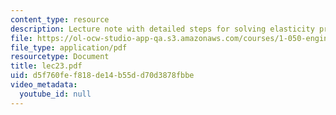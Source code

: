 ```yaml
---
content_type: resource
description: Lecture note with detailed steps for solving elasticity problems.
file: https://ol-ocw-studio-app-qa.s3.amazonaws.com/courses/1-050-engineering-mechanics-i-fall-2007/d5f760fef818de14b55dd70d3878fbbe_lec23.pdf
file_type: application/pdf
resourcetype: Document
title: lec23.pdf
uid: d5f760fe-f818-de14-b55d-d70d3878fbbe
video_metadata:
  youtube_id: null
---
```

